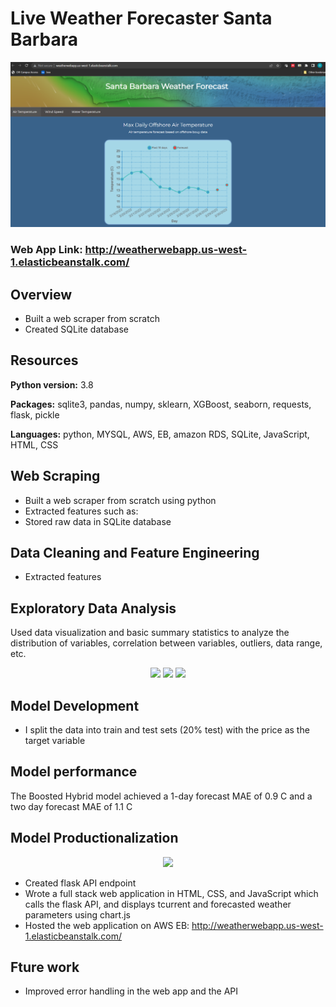 # Live Weather Forecaster Santa Barbara

<p align="center">
  <img src="readme_images/homepage.png" width="600" >
</p>

### Web App Link: http://weatherwebapp.us-west-1.elasticbeanstalk.com/

## Overview
* Built a web scraper from scratch 
* Created SQLite database 

## Resources
**Python version:** 3.8

**Packages:** sqlite3, pandas, numpy, sklearn, XGBoost, seaborn, requests, flask, pickle

**Languages:** python, MYSQL, AWS, EB, amazon RDS, SQLite, JavaScript, HTML, CSS

## Web Scraping
* Built a web scraper from scratch using python 
* Extracted features such as:
* Stored raw data in SQLite database

## Data Cleaning and Feature Engineering
* Extracted features 

## Exploratory Data Analysis
Used data visualization and basic summary statistics to analyze the distribution of variables, correlation between variables, outliers, data range, etc.


<p float="left" align="center">
  <img src="readme_pictures/heatmap.png" height="300" />
  <img src="readme_pictures/boxplots.png" height="300" /> 
  <img src="readme_pictures/wordcloud.png" height="300" />
</p>

  
## Model Development
* I split the data into train and test sets (20% test) with the price as the target variable
  
## Model performance
The Boosted Hybrid model achieved a 1-day forecast MAE of 0.9 C and a two day forecast MAE of 1.1 C

## Model Productionalization

<p align="center">
  <img src="readme_pictures/homepage.png" width="600" >
</p>

* Created flask API endpoint 
* Wrote a full stack web application in HTML, CSS, and JavaScript which calls the flask API, and displays tcurrent and forecasted weather parameters using chart.js
* Hosted the web application on AWS EB: http://weatherwebapp.us-west-1.elasticbeanstalk.com/

## Fture work
* Improved error handling in the web app and the API
